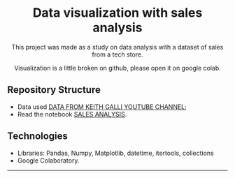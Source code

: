 <h1 align="center">
  Data visualization with sales analysis
</h1>

<p align="center">
  This project was made as a study on data analysis with a dataset of sales from a tech store.</a>
</p>
<p align="center">
  Visualization is a little broken on github, please open it on google colab.</a>
</p>

## Repository Structure

- Data used [DATA FROM KEITH GALLI YOUTUBE CHANNEL](https://github.com/andrade-adsf/sales_analysis/tree/main/Sales_Data);
- Read the notebook [SALES ANALYSIS](https://colab.research.google.com/drive/1wmEk8HzxlHBITdBjKVNdhv6GLQUF0MXn?usp=sharing).

## Technologies

- Libraries: Pandas, Numpy, Matplotlib, datetime, itertools, collections
- Google Colaboratory.

---
